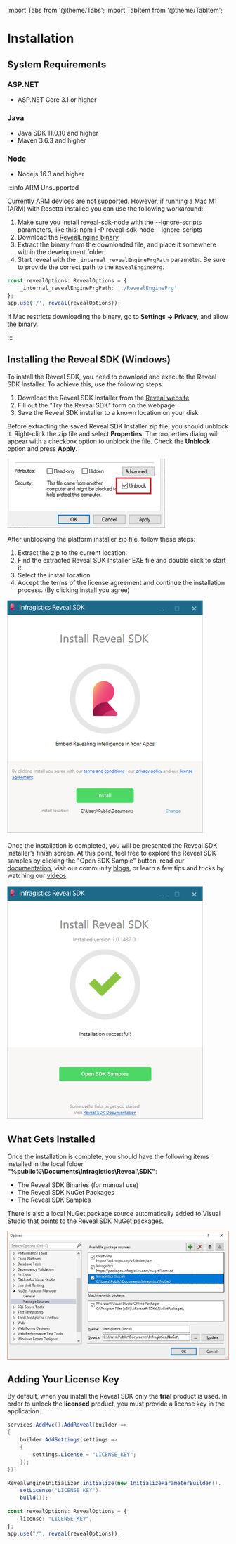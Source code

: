 import Tabs from '@theme/Tabs';
import TabItem from '@theme/TabItem';

# Installation

## System Requirements

### ASP.NET
- ASP.NET Core 3.1 or higher

### Java
- Java SDK 11.0.10 and higher
- Maven 3.6.3 and higher

### Node
- Nodejs 16.3 and higher

:::info ARM Unsupported

Currently ARM devices are not supported. However, if running a Mac M1 (ARM) with Rosetta installed you can use the following workaround:
1. Make sure you install reveal-sdk-node with the --ignore-scripts parameters, like this:  npm i -P reveal-sdk-node --ignore-scripts
2. Download the [RevealEngine binary](https://dl.infragistics.com/reveal/Builds/sdk/node-binaries/v0.6.0/osx-x64/RevealEnginePrg.gz)
3. Extract the binary from the downloaded file, and place it somewhere within the development folder.
4. Start reveal with the `_internal_revealEnginePrgPath` parameter. Be sure to provide the correct path to the `RevealEnginePrg`.  
```ts
const revealOptions: RevealOptions = {
    _internal_revealEnginePrgPath: './RevealEnginePrg'
};
app.use('/', reveal(revealOptions));
```

If Mac restricts downloading the binary, go to **Settings -> Privacy**, and allow the binary.

:::

## Installing the Reveal SDK (Windows)

To install the Reveal SDK, you need to download and execute the Reveal SDK Installer. To achieve this, use the following steps:
1. Download the Reveal SDK Installer from the [Reveal website](https://www.revealbi.io/download-sdk)
2. Fill out the "Try the Reveal SDK" form on the webpage
3. Save the Reveal SDK installer to a known location on your disk

Before extracting the saved Reveal SDK Installer zip file, you should unblock it. Right-click the zip file and select **Properties**. The properties dialog will appear with a checkbox option to unblock the file. Check the **Unblock** option and press **Apply**.

![](images/install-unblock-zip.jpg)

After unblocking the platform installer zip file, follow these steps:
1. Extract the zip to the current location.
2. Find the extracted Reveal SDK Installer EXE file and double click to start it.
3. Select the install location
4. Accept the terms of the license agreement and continue the installation process. (By clicking install you agree)

![](images/install-start.png)

Once the installation is completed, you will be presented the Reveal SDK installer’s finish screen. At this point, feel free to explore the Reveal SDK samples by clicking the "Open SDK Sample" button, read our [documentation](https://help.revealbi.io/), visit our community [blogs](https://www.revealbi.io/blog), or learn a few tips and tricks by watching our [videos](https://www.youtube.com/revealbi).

![](images/install-finish.png)

## What Gets Installed

Once the installation is complete, you should have the following items installed in the local folder **"%public%\Documents\Infragistics\Reveal\SDK\"**:

- The Reveal SDK Binaries (for manual use)
- The Reveal SDK NuGet Packages
- The Reveal SDK Samples

There is also a local NuGet package source automatically added to Visual Studio that points to the Reveal SDK NuGet packages.

![](images/nuget-package-source-local-vs.jpg)

## Adding Your License Key

By default, when you install the Reveal SDK only the **trial** product is used. In order to unlock the **licensed** product, you must provide a license key in the application.

<Tabs groupId="code">
  <TabItem value="aspnet" label="ASP.NET" default>

```cs
services.AddMvc().AddReveal(builder => 
{
    builder.AddSettings(settings =>
    {
        settings.License = "LICENSE_KEY";
    });
});
```

  </TabItem>

  <TabItem value="java" label="Java">

```java
RevealEngineInitializer.initialize(new InitializeParameterBuilder().
    setLicense("LICENSE_KEY").
    build());
```

  </TabItem>

  <TabItem value="node" label="Node.js">    

```ts
const revealOptions: RevealOptions = {
	license: "LICENSE_KEY",
};
app.use("/", reveal(revealOptions));
```

  </TabItem>
</Tabs>

